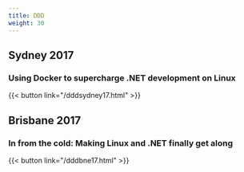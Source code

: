 ```yaml
---
title: DDD
weight: 30
---
```


## Sydney 2017

### Using Docker to supercharge .NET development on Linux

{{< button link="/dddsydney17.html" >}}

## Brisbane 2017

### In from the cold: Making Linux and .NET finally get along

{{< button link="/dddbne17.html" >}}
